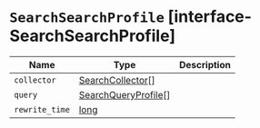 # `SearchSearchProfile` [interface-SearchSearchProfile]

| Name | Type | Description |
| - | - | - |
| `collector` | [SearchCollector](./SearchCollector.md)[] | &nbsp; |
| `query` | [SearchQueryProfile](./SearchQueryProfile.md)[] | &nbsp; |
| `rewrite_time` | [long](./long.md) | &nbsp; |
